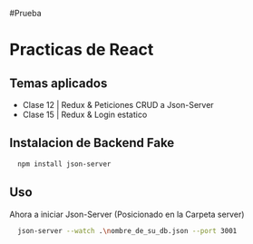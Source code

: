 
#Prueba

# Practicas de React

Temas aplicados
-
- Clase 12 | Redux & Peticiones CRUD a Json-Server
- Clase 15 | Redux & Login estatico


## Instalacion de Backend Fake
```bash
  npm install json-server
```
## Uso
Ahora a iniciar Json-Server (Posicionado en la Carpeta server)
```bash
  json-server --watch .\nombre_de_su_db.json --port 3001
```
    
